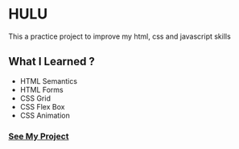 # HULU
This a practice project to improve my html, css and javascript skills

## What I Learned ?
- HTML Semantics
- HTML Forms
- CSS Grid
- CSS Flex Box
- CSS Animation


### [See My Project](https://hulu-graygodfather.netlify.app/)